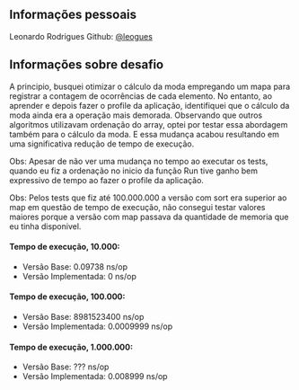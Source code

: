 ## Informações pessoais

Leonardo Rodrigues
Github: [@leogues](https://github.com/leogues)

## Informações sobre desafio

A principio, busquei otimizar o cálculo da moda empregando um mapa para registrar a contagem de ocorrências de cada elemento. No entanto, ao aprender e depois fazer o profile da aplicação, identifiquei que o cálculo da moda ainda era a operação mais demorada. Observando que outros algoritmos utilizavam ordenação do array, optei por testar essa abordagem também para o cálculo da moda. E essa mudança acabou resultando em uma significativa redução de tempo de execução.

Obs: Apesar de não ver uma mudança no tempo ao executar os tests, quando eu fiz a ordenação no inicio da função Run tive ganho bem expressivo de tempo ao fazer o profile da aplicação.

Obs: Pelos tests que fiz até 100.000.000 a versão com sort era superior ao map em questão de tempo de execução, não consegui testar valores maiores porque a versão com map passava da quantidade de memoria que eu tinha disponivel.

#### Tempo de execução, 10.000:

- Versão Base: 0.09738 ns/op
- Versão Implementada: 0 ns/op

#### Tempo de execução, 100.000:

- Versão Base: 8981523400 ns/op
- Versão Implementada: 0.0009999 ns/op

#### Tempo de execução, 1.000.000:

- Versão Base: ??? ns/op
- Versão Implementada: 0.008999 ns/op
